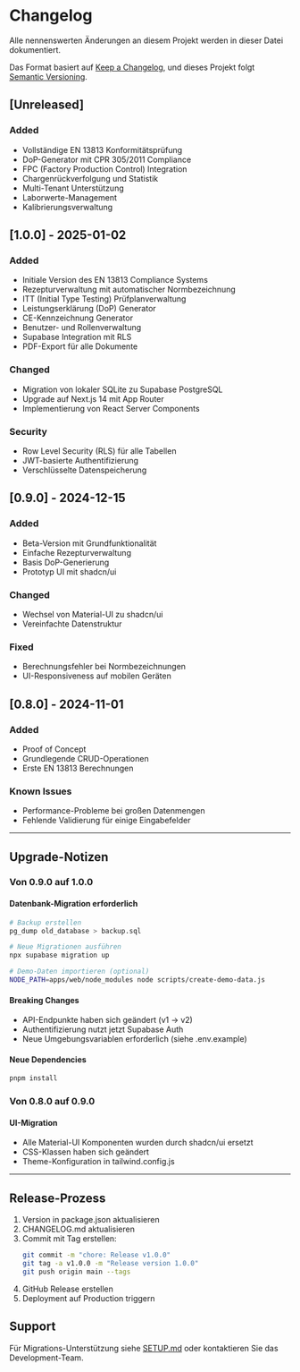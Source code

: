 # Changelog

Alle nennenswerten Änderungen an diesem Projekt werden in dieser Datei dokumentiert.

Das Format basiert auf [Keep a Changelog](https://keepachangelog.com/de/1.0.0/),
und dieses Projekt folgt [Semantic Versioning](https://semver.org/spec/v2.0.0.html).

## [Unreleased]

### Added
- Vollständige EN 13813 Konformitätsprüfung
- DoP-Generator mit CPR 305/2011 Compliance
- FPC (Factory Production Control) Integration
- Chargenrückverfolgung und Statistik
- Multi-Tenant Unterstützung
- Laborwerte-Management
- Kalibrierungsverwaltung

## [1.0.0] - 2025-01-02

### Added
- Initiale Version des EN 13813 Compliance Systems
- Rezepturverwaltung mit automatischer Normbezeichnung
- ITT (Initial Type Testing) Prüfplanverwaltung
- Leistungserklärung (DoP) Generator
- CE-Kennzeichnung Generator
- Benutzer- und Rollenverwaltung
- Supabase Integration mit RLS
- PDF-Export für alle Dokumente

### Changed
- Migration von lokaler SQLite zu Supabase PostgreSQL
- Upgrade auf Next.js 14 mit App Router
- Implementierung von React Server Components

### Security
- Row Level Security (RLS) für alle Tabellen
- JWT-basierte Authentifizierung
- Verschlüsselte Datenspeicherung

## [0.9.0] - 2024-12-15

### Added
- Beta-Version mit Grundfunktionalität
- Einfache Rezepturverwaltung
- Basis DoP-Generierung
- Prototyp UI mit shadcn/ui

### Changed
- Wechsel von Material-UI zu shadcn/ui
- Vereinfachte Datenstruktur

### Fixed
- Berechnungsfehler bei Normbezeichnungen
- UI-Responsiveness auf mobilen Geräten

## [0.8.0] - 2024-11-01

### Added
- Proof of Concept
- Grundlegende CRUD-Operationen
- Erste EN 13813 Berechnungen

### Known Issues
- Performance-Probleme bei großen Datenmengen
- Fehlende Validierung für einige Eingabefelder

---

## Upgrade-Notizen

### Von 0.9.0 auf 1.0.0

#### Datenbank-Migration erforderlich
```bash
# Backup erstellen
pg_dump old_database > backup.sql

# Neue Migrationen ausführen
npx supabase migration up

# Demo-Daten importieren (optional)
NODE_PATH=apps/web/node_modules node scripts/create-demo-data.js
```

#### Breaking Changes
- API-Endpunkte haben sich geändert (v1 -> v2)
- Authentifizierung nutzt jetzt Supabase Auth
- Neue Umgebungsvariablen erforderlich (siehe .env.example)

#### Neue Dependencies
```bash
pnpm install
```

### Von 0.8.0 auf 0.9.0

#### UI-Migration
- Alle Material-UI Komponenten wurden durch shadcn/ui ersetzt
- CSS-Klassen haben sich geändert
- Theme-Konfiguration in tailwind.config.js

---

## Release-Prozess

1. Version in package.json aktualisieren
2. CHANGELOG.md aktualisieren
3. Commit mit Tag erstellen:
   ```bash
   git commit -m "chore: Release v1.0.0"
   git tag -a v1.0.0 -m "Release version 1.0.0"
   git push origin main --tags
   ```
4. GitHub Release erstellen
5. Deployment auf Production triggern

## Support

Für Migrations-Unterstützung siehe [SETUP.md](./SETUP.md) oder kontaktieren Sie das Development-Team.